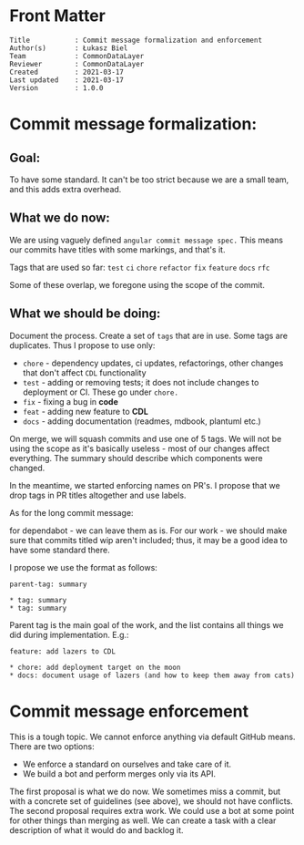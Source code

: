 # Front Matter

```
Title           : Commit message formalization and enforcement
Author(s)       : Łukasz Biel
Team            : CommonDataLayer
Reviewer        : CommonDataLayer
Created         : 2021-03-17
Last updated    : 2021-03-17
Version         : 1.0.0
```

# Commit message formalization:

## Goal:
To have some standard. It can't be too strict because we are a small team, and this adds extra overhead.

## What we do now:
We are using vaguely defined `angular commit message spec.` This means our commits have titles with some markings, and that's it.

Tags that are used so far:
`test`
`ci`
`chore`
`refactor`
`fix`
`feature`
`docs`
`rfc`

Some of these overlap, we foregone using the scope of the commit.

## What we should be doing:
Document the process. Create a set of `tags` that are in use.
Some tags are duplicates. Thus I propose to use only:

* `chore` - dependency updates, ci updates, refactorings, other changes that don't affect `CDL` functionality
* `test` - adding or removing tests; it does not include changes to deployment or CI. These go under `chore.`
* `fix` - fixing a bug in **code**
* `feat` - adding new feature to **CDL**
* `docs` - adding documentation (readmes, mdbook, plantuml etc.)

On merge, we will squash commits and use one of 5 tags. We will not be using the scope as it's basically useless - most of our changes affect everything.
The summary should describe which components were changed.

In the meantime, we started enforcing names on PR's.
I propose that we drop tags in PR titles altogether and use labels.

As for the long commit message:

for dependabot - we can leave them as is.
For our work - we should make sure that commits titled wip aren't included; thus, it may be a good idea to have some standard there.

I propose we use the format as follows:

```
parent-tag: summary

* tag: summary
* tag: summary
```

Parent tag is the main goal of the work, and the list contains all things we did during implementation. E.g.:

```
feature: add lazers to CDL

* chore: add deployment target on the moon
* docs: document usage of lazers (and how to keep them away from cats)
```

# Commit message enforcement
This is a tough topic. We cannot enforce anything via default GitHub means. There are two options:

* We enforce a standard on ourselves and take care of it.
* We build a bot and perform merges only via its API.

The first proposal is what we do now. We sometimes miss a commit, but with a concrete set of guidelines (see above), we should not have conflicts.
The second proposal requires extra work. We could use a bot at some point for other things than merging as well.
We can create a task with a clear description of what it would do and backlog it.
